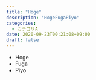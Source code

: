 ```yaml
---
title: "Hoge"
description: "HogeFugaPiyo"
categories:
  - カテゴリA
date: 2020-09-23T00:21:08+09:00
draft: false
---
```


- Hoge
- Fuga
- Piyo

